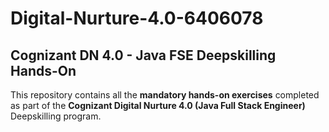 # Digital-Nurture-4.0-6406078

## Cognizant DN 4.0 - Java FSE Deepskilling Hands-On

This repository contains all the **mandatory hands-on exercises** completed as part of the **Cognizant Digital Nurture 4.0 (Java Full Stack Engineer)** Deepskilling program.
